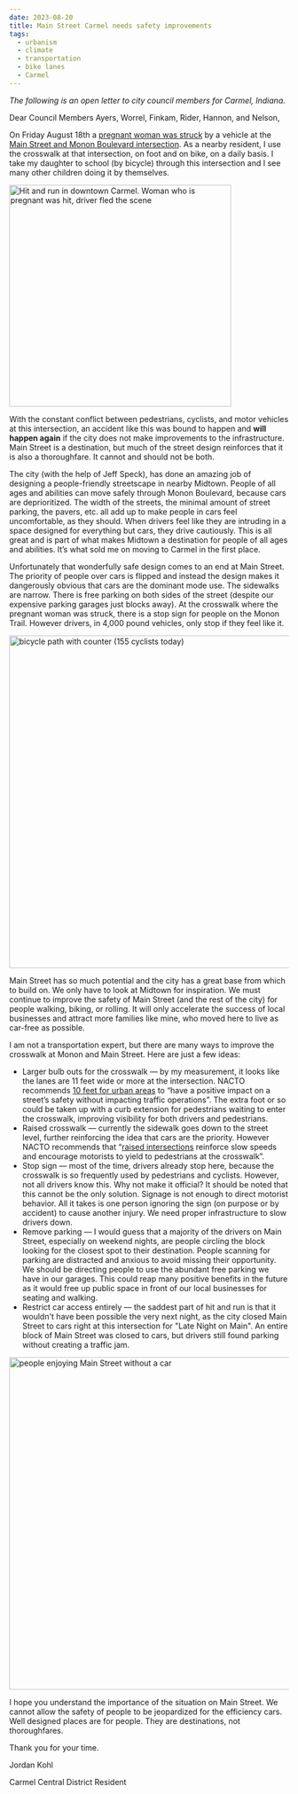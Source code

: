 ```yaml
---
date: 2023-08-20
title: Main Street Carmel needs safety improvements
tags:
  - urbanism
  - climate
  - transportation
  - bike lanes
  - Carmel
---
```


_The following is an open letter to city council members for Carmel, Indiana._

Dear Council Members Ayers, Worrel, Finkam, Rider, Hannon, and Nelson,

On Friday August 18th a [pregnant woman was struck](https://www.reddit.com/r/Carmel/comments/15v3lso/hit_and_run_in_downtown_carmel_woman_who_is) by a vehicle at the [Main Street and Monon Boulevard intersection](https://goo.gl/maps/aBWW3M3hPH2rWXac8). As a nearby resident, I use the crosswalk at that intersection, on foot and on bike, on a daily basis. I take my daughter to school (by bicycle) through this intersection and I see many other children doing it by themselves.

<img src="https://i.imgur.com/7KLjoBZ.png" alt="Hit and run in downtown Carmel. Woman who is pregnant was hit, driver fled the scene" style="margin: 0 auto; width:400px" />

With the constant conflict between pedestrians, cyclists, and motor vehicles at this intersection, an accident like this was bound to happen and **will happen again** if the city does not make improvements to the infrastructure. Main Street is a destination, but much of the street design reinforces that it is also a thoroughfare. It cannot and should not be both.

The city (with the help of Jeff Speck), has done an amazing job of designing a people-friendly streetscape in nearby Midtown. People of all ages and abilities can move safely through Monon Boulevard, because cars are deprioritized. The width of the streets, the minimal amount of street parking, the pavers, etc. all add up to make people in cars feel uncomfortable, as they should. When drivers feel like they are intruding in a space designed for everything but cars, they drive cautiously. This is all great and is part of what makes Midtown a destination for people of all ages and abilities. It’s what sold me on moving to Carmel in the first place.

Unfortunately that wonderfully safe design comes to an end at Main Street. The priority of people over cars is flipped and instead the design makes it dangerously obvious that cars are the dominant mode use. The sidewalks are narrow. There is free parking on both sides of the street (despite our expensive parking garages just blocks away). At the crosswalk where the pregnant woman was struck, there is a stop sign for people on the Monon Trail. However drivers, in 4,000 pound vehicles, only stop if they feel like it.

<img src="https://i.imgur.com/KF1kmnu.jpg" alt="bicycle path with counter (155 cyclists today)" style="margin: 0 auto; width:600px" />

Main Street has so much potential and the city has a great base from which to build on. We only have to look at Midtown for inspiration. We must continue to improve the safety of Main Street (and the rest of the city) for people walking, biking, or rolling. It will only accelerate the success of local businesses and attract more families like mine, who moved here to live as car-free as possible.

I am not a transportation expert, but there are many ways to improve the crosswalk at Monon and Main Street. Here are just a few ideas:

- Larger bulb outs for the crosswalk — by my measurement, it looks like the lanes are 11 feet wide or more at the intersection. NACTO recommends [10 feet for urban areas](https://nacto.org/publication/urban-street-design-guide/street-design-elements/lane-width/) to “have a positive impact on a street’s safety without impacting traffic operations”. The extra foot or so could be taken up with a curb extension for pedestrians waiting to enter the crosswalk, improving visibility for both drivers and pedestrians.
- Raised crosswalk — currently the sidewalk goes down to the street level, further reinforcing the idea that cars are the priority. However NACTO recommends that “[raised intersections](https://nacto.org/publication/urban-street-design-guide/intersections/minor-intersections/raised-intersections/) reinforce slow speeds and encourage motorists to yield to pedestrians at the crosswalk”.
- Stop sign — most of the time, drivers already stop here, because the crosswalk is so frequently used by pedestrians and cyclists. However, not all drivers know this. Why not make it official? It should be noted that this cannot be the only solution. Signage is not enough to direct motorist behavior. All it takes is one person ignoring the sign (on purpose or by accident) to cause another injury. We need proper infrastructure to slow drivers down.
- Remove parking — I would guess that a majority of the drivers on Main Street, especially on weekend nights, are people circling the block looking for the closest spot to their destination. People scanning for parking are distracted and anxious to avoid missing their opportunity. We should be directing people to use the abundant free parking we have in our garages. This could reap many positive benefits in the future as it would free up public space in front of our local businesses for seating and walking.
- Restrict car access entirely — the saddest part of hit and run is that it wouldn't have been possible the very next night, as the city closed Main Street to cars right at this intersection for "Late Night on Main". An entire block of Main Street was closed to cars, but drivers still found parking without creating a traffic jam.

<img src="https://i.imgur.com/XwXeX56.jpg" alt="people enjoying Main Street without a car" style="margin: 0 auto; width:600px" />

I hope you understand the importance of the situation on Main Street. We cannot allow the safety of people to be jeopardized for the efficiency cars. Well designed places are for people. They are destinations, not thoroughfares.

Thank you for your time.

Jordan Kohl

Carmel Central District Resident
